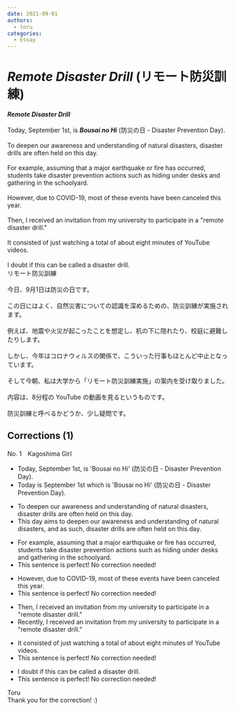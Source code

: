 ```yaml
---
date: 2021-09-01
authors:
  - toru
categories:
  - Essay
---
```


<h1 id="subject_show"><strong><em>Remote Disaster Drill</strong></em> (リモート防災訓練)</h1>
<div class="date" hidden>Sep 1, 2021 10:35</div>
<div id="post"><div id="body_show_ori">
<strong><em>Remote Disaster Drill</strong></em><br/><br/>Today, September 1st, is <strong><em>Bousai no Hi</em></strong> (防災の日 - Disaster Prevention Day).<br/><br/>To deepen our awareness and understanding of natural disasters, disaster drills are often held on this day.<br/><br/>For example, assuming that a major earthquake or fire has occurred, students take disaster prevention actions such as hiding under desks and gathering in the schoolyard.<br/><br/>However, due to COVID-19, most of these events have been canceled this year.<br/><br/>Then, I received an invitation from my university to participate in a "remote disaster drill."<br/><br/>It consisted of just watching a total of about eight minutes of YouTube videos.<br/><br/>I doubt if this can be called a disaster drill.
</div></div>

<!-- more -->

<div id="post_ja"><div id="body_show_mo">
リモート防災訓練<br/><br/>今日、9月1日は防災の日です。<br/><br/>この日にはよく、自然災害についての認識を深めるための、防災訓練が実施されます。<br/><br/>例えば、地震や火災が起こったことを想定し、机の下に隠れたり、校庭に避難したりします。<br/><br/>しかし、今年はコロナウィルスの関係で、こういった行事もほとんど中止となっています。<br/><br/>そして今朝、私は大学から「リモート防災訓練実施」の案内を受け取りました。<br/><br/>内容は、8分程の YouTube の動画を見るというものです。<br/><br/>防災訓練と呼べるかどうか、少し疑問です。
</div></div>

## Corrections (1)
<div id="block"><div class="first_name"> No. 1　<span class="just_name">Kagoshima Girl</span></div><div id="block2">
<ul class="correction_field">
<li class="incorrect">Today, September 1st, is 'Bousai no Hi' (防災の日 - Disaster Prevention Day).</li>
<li class="corrected correct">
Today is September 1st which is 'Bousai no Hi' (防災の日 - Disaster Prevention Day).
</li>
</ul>
<ul class="correction_field">
<li class="incorrect">To deepen our awareness and understanding of natural disasters, disaster drills are often held on this day.</li>
<li class="corrected correct">
<span class="f_red">This day aims</span> to deepen our awareness and understanding of natural disasters, and as such, disaster drills are often held on this day.
</li>
</ul>
<ul class="correction_field">
<li class="incorrect">For example, assuming that a major earthquake or fire has occurred, students take disaster prevention actions such as hiding under desks and gathering in the schoolyard.</li>
<li class="corrected perfect">This sentence is perfect! No correction needed!</li>
</ul>
<ul class="correction_field">
<li class="incorrect">However, due to COVID-19, most of these events have been canceled this year.</li>
<li class="corrected perfect">This sentence is perfect! No correction needed!</li>
</ul>
<ul class="correction_field">
<li class="incorrect">Then, I received an invitation from my university to participate in a "remote disaster drill."</li>
<li class="corrected correct">
<span class="f_red">Recently, </span> I received an invitation from my university to participate in a "remote disaster drill."
</li>
</ul>
<ul class="correction_field">
<li class="incorrect">It consisted of just watching a total of about eight minutes of YouTube videos.</li>
<li class="corrected perfect">This sentence is perfect! No correction needed!</li>
</ul>
<ul class="correction_field">
<li class="incorrect">I doubt if this can be called a disaster drill.</li>
<li class="corrected perfect">This sentence is perfect! No correction needed!</li>
</ul>
</div><div class="name"><span class="just_name">Toru</span><br>
Thank you for the correction! :)
</div>
</div>

